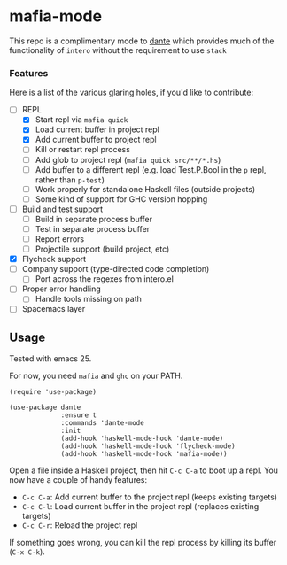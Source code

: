 # mafia-mode

This repo is a complimentary mode to [dante](https://github.com/jyp/dante) which provides much 
of the functionality of `intero` without the requirement to use `stack`


### Features

Here is a list of the various glaring holes, if you'd like to contribute:

- [ ] REPL
  - [X] Start repl via `mafia quick`
  - [X] Load current buffer in project repl
  - [X] Add current buffer to project repl
  - [ ] Kill or restart repl process
  - [ ] Add glob to project repl (`mafia quick src/**/*.hs`)
  - [ ] Add buffer to a different repl (e.g. load Test.P.Bool in the
    `p` repl, rather than `p-test`)
  - [ ] Work properly for standalone Haskell files (outside projects)
  - [ ] Some kind of support for GHC version hopping
- [ ] Build and test support
  - [ ] Build in separate process buffer
  - [ ] Test in separate process buffer
  - [ ] Report errors
  - [ ] Projectile support (build project, etc)
- [x] Flycheck support
- [ ] Company support (type-directed code completion)
  - [ ] Port across the regexes from intero.el
- [ ] Proper error handling
  - [ ] Handle tools missing on path
- [ ] Spacemacs layer

## Usage

Tested with emacs 25.

For now, you need `mafia` and `ghc` on your PATH.

```elisp
(require 'use-package)

(use-package dante
             :ensure t
             :commands 'dante-mode
             :init
             (add-hook 'haskell-mode-hook 'dante-mode)
             (add-hook 'haskell-mode-hook 'flycheck-mode)
             (add-hook 'haskell-mode-hook 'mafia-mode))

```

Open a file inside a Haskell project, then hit `C-c C-a` to boot up a
repl. You now have a couple of handy features:
- `C-c C-a`: Add current buffer to the project repl (keeps existing targets)
- `C-c C-l`: Load current buffer in the project repl (replaces
  existing targets)
- `C-c C-r`: Reload the project repl

If something goes wrong, you can kill the repl process by killing its
buffer (`C-x C-k`).
